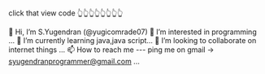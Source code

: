 click that view code 👆👆👆👆👆👆👆👆


👋 Hi, I’m S.Yugendran (@yugicomrade07)
👀 I’m interested in programming ...
🌱 I’m currently learning java,java script...
💞️ I’m looking to collaborate on internet things ...
📫 How to reach me --- ping me on gmail -> syugendranprogrammer@gmail.com ...
